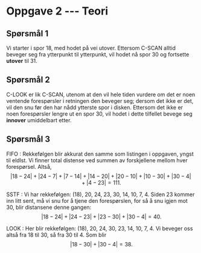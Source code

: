 # Oppgave 2 --- Teori

## Spørsmål 1

Vi starter i spor 18, med hodet på vei utover. Ettersom C-SCAN alltid beveger
seg fra ytterpunkt til ytterpunkt, vil hodet nå spor 30 og fortsette __utover__
til 31.

## Spørsmål 2

C-LOOK er lik C-SCAN, utenom at den vil hele tiden vurdere om det er noen
ventende forespørsler i retningen den beveger seg; dersom det ikke er det, vil
den snu før den har nådd ytterste spor i disken. Ettersom det ikke er noen
forespørsler lengre ut en spor 30, vil hodet i dette tilfellet bevege seg
__innover__ umiddelbart etter.

## Spørsmål 3

FIFO
  : Rekkefølgen blir akkurat den samme som listingen i oppgaven, yngst til
  eldlst. Vi finner total distense ved summen av forskjellene mellom hver
  forespørsel. Altså, $$\lvert 18-24 \rvert + \lvert 24-7 \rvert + \lvert 7-14
  \rvert + \lvert 14-20 \rvert + \lvert 20-10 \rvert + \lvert 10-30 \rvert +
  \lvert 30-4 \rvert + \lvert 4-23 \rvert = 111.$$

SSTF
  : Vi har rekkefølgen: (18), 20, 24, 23, 30, 14, 10, 7, 4. Siden 23 kommer inn
  litt sent, må vi snu for å tjene den forespørslen, for så å snu igjen mot 30,
  blir distansene denne gangen: $$\lvert 18-24 \rvert + \lvert 24-23 \rvert +
  \lvert 23-30 \rvert + \lvert 30-4 \rvert = 40.$$

LOOK
  : Her blir rekkefølgen: (18), 20, 24, 30, 23, 14, 10, 7, 4. Vi beveger oss
  altså fra 18 til 30, så fra 30 til 4. Som blir $$\lvert 18-30 \rvert + \lvert
  30-4 \rvert = 38.$$
